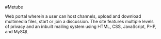#Metube

Web portal wherein a user can host channels, upload and download
multimedia files, start or join a discussion. The site features multiple levels of
privacy and an inbuilt mailing system using HTML, CSS, JavaScript, PHP, and
MySQL
